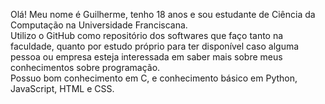 Olá! Meu nome é Guilherme, tenho 18 anos e sou estudante de Ciência da Computação na Universidade Franciscana.<br>
Utilizo o GitHub como repositório dos softwares que faço tanto na faculdade, quanto por estudo próprio para ter disponível caso alguma pessoa ou empresa esteja interessada em saber mais sobre meus conhecimentos sobre programação.<br>
Possuo bom conhecimento em C, e conhecimento básico em Python, JavaScript, HTML e CSS.
